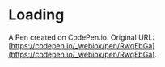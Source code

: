 # Loading

A Pen created on CodePen.io. Original URL: [https://codepen.io/_webiox/pen/RwqEbGa](https://codepen.io/_webiox/pen/RwqEbGa).


